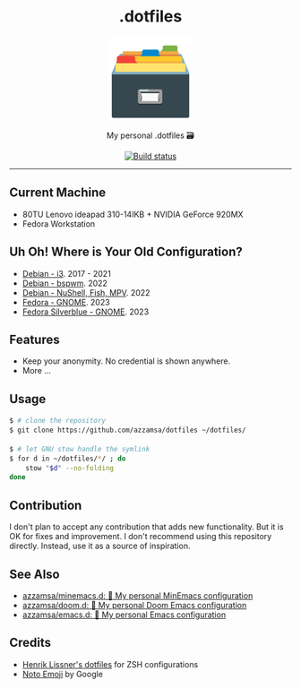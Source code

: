 <div align="center">
<h1>.dotfiles</h1>

<img src='assets/logo.png' width=150px/>

My personal .dotfiles 🗃️

<a href="https://github.com/azzamsa/dotfiles/workflows/ci.yml">
    <img src="https://github.com/azzamsa/dotfiles/workflows/ci/badge.svg" alt="Build status" />
</a>

</div>

---

## Current Machine

- 80TU Lenovo ideapad 310-14IKB + NVIDIA GeForce 920MX
- Fedora Workstation

## Uh Oh! Where is Your Old Configuration?

- [Debian - i3](https://github.com/azzamsa/dotfiles/commit/f395081a1c0372aa10737f104640da3049a5a8b2). 2017 - 2021
- [Debian - bspwm](https://github.com/azzamsa/dotfiles/commit/59c6e48ca7024aa810a9c892d55d4dfcb758a989). 2022
- [Debian - NuShell, Fish, MPV](https://github.com/azzamsa/dotfiles/commit/bfb9686a6bbd8c46010dac0c0505432dcc4fef12). 2022
- [Fedora - GNOME](https://github.com/azzamsa/dotfiles/commit/6dc9d319cae13f79db0a8b1004aa87b103520415). 2023
- [Fedora Silverblue - GNOME](https://github.com/azzamsa/dotfiles/tree/4543ab38b5834cd1e4ba549436220c02310264dd). 2023

## Features

- Keep your anonymity. No credential is shown anywhere.
- More ...

## Usage

```bash
$ # clone the repository
$ git clone https://github.com/azzamsa/dotfiles ~/dotfiles/

$ # let GNU stow handle the symlink
$ for d in ~/dotfiles/*/ ; do
    stow "$d" --no-folding
done
```

## Contribution

I don't plan to accept any contribution that adds new functionality. But it is OK for fixes and improvement. I don't recommend using this repository directly. Instead, use it as a source of inspiration.

## See Also

- [azzamsa/minemacs.d: 📜 My personal MinEmacs configuration](https://github.com/azzamsa/minemacs.d)
- [azzamsa/doom.d: 📜 My personal Doom Emacs configuration](https://github.com/azzamsa/doom.d)
- [azzamsa/emacs.d: 📜 My personal Emacs configuration](https://github.com/azzamsa/emacs.d)

## Credits

- [Henrik Lissner's dotfiles](https://github.com/hlissner/dotfiles/config/zsh) for ZSH configurations
- [Noto Emoji](https://github.com/googlefonts/noto-emoji) by Google
